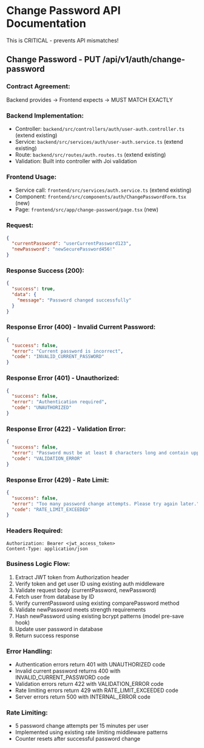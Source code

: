 # Change Password API Documentation

This is CRITICAL - prevents API mismatches!

## Change Password - PUT /api/v1/auth/change-password

### Contract Agreement:
Backend provides → Frontend expects → MUST MATCH EXACTLY

### Backend Implementation:
- Controller: `backend/src/controllers/auth/user-auth.controller.ts` (extend existing)
- Service: `backend/src/services/auth/user-auth.service.ts` (extend existing)
- Route: `backend/src/routes/auth.routes.ts` (extend existing)
- Validation: Built into controller with Joi validation

### Frontend Usage:
- Service call: `frontend/src/services/auth.service.ts` (extend existing)
- Component: `frontend/src/components/auth/ChangePasswordForm.tsx` (new)
- Page: `frontend/src/app/change-password/page.tsx` (new)

### Request:
```json
{
  "currentPassword": "userCurrentPassword123",
  "newPassword": "newSecurePassword456!"
}
```

### Response Success (200):
```json
{
  "success": true,
  "data": {
    "message": "Password changed successfully"
  }
}
```

### Response Error (400) - Invalid Current Password:
```json
{
  "success": false,
  "error": "Current password is incorrect",
  "code": "INVALID_CURRENT_PASSWORD"
}
```

### Response Error (401) - Unauthorized:
```json
{
  "success": false,
  "error": "Authentication required",
  "code": "UNAUTHORIZED"
}
```

### Response Error (422) - Validation Error:
```json
{
  "success": false,
  "error": "Password must be at least 8 characters long and contain uppercase, lowercase, number and special character",
  "code": "VALIDATION_ERROR"
}
```

### Response Error (429) - Rate Limit:
```json
{
  "success": false,
  "error": "Too many password change attempts. Please try again later.",
  "code": "RATE_LIMIT_EXCEEDED"
}
```

### Headers Required:
```
Authorization: Bearer <jwt_access_token>
Content-Type: application/json
```

### Business Logic Flow:
1. Extract JWT token from Authorization header
2. Verify token and get user ID using existing auth middleware
3. Validate request body (currentPassword, newPassword)
4. Fetch user from database by ID
5. Verify currentPassword using existing comparePassword method
6. Validate newPassword meets strength requirements
7. Hash newPassword using existing bcrypt patterns (model pre-save hook)
8. Update user password in database
9. Return success response

### Error Handling:
- Authentication errors return 401 with UNAUTHORIZED code
- Invalid current password returns 400 with INVALID_CURRENT_PASSWORD code
- Validation errors return 422 with VALIDATION_ERROR code
- Rate limiting errors return 429 with RATE_LIMIT_EXCEEDED code
- Server errors return 500 with INTERNAL_ERROR code

### Rate Limiting:
- 5 password change attempts per 15 minutes per user
- Implemented using existing rate limiting middleware patterns
- Counter resets after successful password change